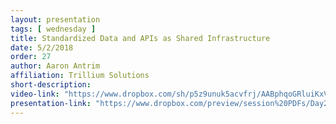 ```yaml
---
layout: presentation
tags: [ wednesday ]
title: Standardized Data and APIs as Shared Infrastructure
date: 5/2/2018
order: 27
author: Aaron Antrim
affiliation: Trillium Solutions
short-description:
video-link: "https://www.dropbox.com/sh/p5z9unuk5acvfrj/AABphqoGRluiKxV05W5xqMvQa/Day2/2018-05-02_Cal-ITC_Day2-11.Antrim.mp4"  
presentation-link: "https://www.dropbox.com/preview/session%20PDFs/Day2/12.antrim_Cal%20ITP%20-%20Standardized%20data.pdf"  
---
```


